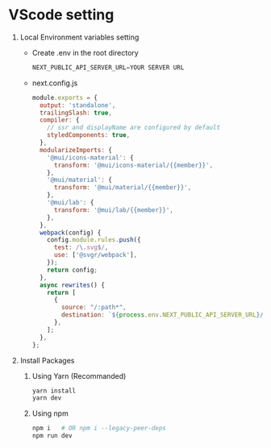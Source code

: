 # VScode setting

1. Local Environment variables setting
    - Create .env in the root directory
        
        ```jsx
        NEXT_PUBLIC_API_SERVER_URL=YOUR SERVER URL
        ```
        
    - next.config.js
        
        ```jsx
        module.exports = {
          output: 'standalone',
          trailingSlash: true,
          compiler: {
            // ssr and displayName are configured by default
            styledComponents: true,
          },
          modularizeImports: {
            '@mui/icons-material': {
              transform: '@mui/icons-material/{{member}}',
            },
            '@mui/material': {
              transform: '@mui/material/{{member}}',
            },
            '@mui/lab': {
              transform: '@mui/lab/{{member}}',
            },
          },
          webpack(config) {
            config.module.rules.push({
              test: /\.svg$/,
              use: ['@svgr/webpack'],
            });
            return config;
          },
          async rewrites() {
            return [
              {
                source: "/:path*",
                destination: `${process.env.NEXT_PUBLIC_API_SERVER_URL}/:path*`,
              },
            ];
          },
        };
        ```
        
2. Install Packages
    1. Using Yarn (Recommanded)
        ```bash 
        yarn install
        yarn dev
        ```
        
    2. Using npm
        ```bash 
        npm i   # OR npm i --legacy-peer-deps
        npm run dev
        ```